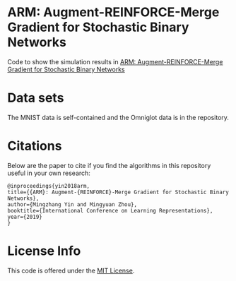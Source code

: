 # ARM: Augment-REINFORCE-Merge Gradient for Stochastic Binary Networks

Code to show the simulation results in [ARM: Augment-REINFORCE-Merge Gradient for Stochastic Binary Networks](https://openreview.net/pdf?id=S1lg0jAcYm)

# Data sets
The MNIST data is  self-contained and the Omniglot data is in the repository. <br />

# Citations

Below are the paper to cite if you find the algorithms in this repository useful in your own research:
```
@inproceedings{yin2018arm,
title={{ARM}: Augment-{REINFORCE}-Merge Gradient for Stochastic Binary Networks},
author={Mingzhang Yin and Mingyuan Zhou},
booktitle={International Conference on Learning Representations},
year={2019}
}
```

# License Info

This code is offered under the [MIT License](https://opensource.org/licenses/MIT).

